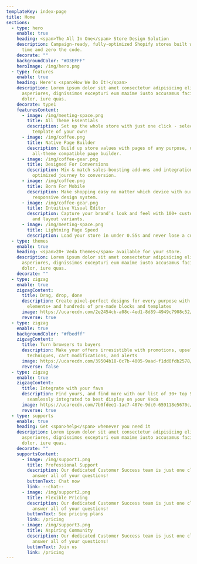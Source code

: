 ```yaml
---
templateKey: index-page
title: Home
sections:
  - type: hero
    enable: true
    heading: <span>The All In One</span> Store Design Solution
    description: Campaign-ready, fully-optimized Shopify stores built with half the
      time and zero the code.
    decorate: ""
    backgroundColor: "#D3EFFF"
    heroImage: /img/hero.png
  - type: features
    enable: true
    heading: Here's <span>How We Do It!</span>
    description: Lorem ipsum dolor sit amet consectetur adipisicing elit. Nisi
      asperiores, dignissimos excepturi eum maxime iusto accusamus facilis, eos
      dolor, iure quas.
    decorate: type1
    featuresContent:
      - image: /img/meeting-space.png
        title: All Theme Essentials
        description: Set up the whole store with just one click - select a gorgeous
          template of your own!
      - image: /img/coffee.png
        title: Native Page Builder
        description: Build up store values with pages of any purpose, using our
          all-theme compatible page builder.
      - image: /img/coffee-gear.png
        title: Designed For Conversions
        description: Mix & match sales-boosting add-ons and integrations for the most
          optimized journey to conversion.
      - image: /img/coffee.png
        title: Born For Mobile
        description: Make shopping easy no matter which device with our mobile-first
          responsive design system.
      - image: /img/coffee-gear.png
        title: Intuitive Visual Editor
        description: Capture your brand’s look and feel with 100+ custom content blocks
          and layout variants.
      - image: /img/meeting-space.png
        title: Lightning Page Speed
        description: Load your store in under 0.55s and never lose a customer.
  - type: themes
    enable: true
    heading: <span>20+ Veda themes</span> available for your store.
    description: Lorem ipsum dolor sit amet consectetur adipisicing elit. Nisi
      asperiores, dignissimos excepturi eum maxime iusto accusamus facilis, eos
      dolor, iure quas.
    decorate: ""
  - type: zigzag
    enable: true
    zigzagContent:
      title: Drag, drop, done
      description: Create pixel-perfect designs for every purpose with more than 80
        elements+ and hundreds of pre-made blocks and templates
      image: https://ucarecdn.com/2e2454cb-a08c-4ed1-8d89-4949c7908c52/-/format/auto/-/preview/960x960/-/quality/lighter/drag.png
      reverse: true
  - type: zigzag
    enable: true
    backgroundColor: "#fbedff"
    zigzagContent:
      title: Turn browsers to buyers
      description: Make your offers irresistible with promotions, upsell & cross-sell
        techniques, cart modifications, and alerts
      image: https://ucarecdn.com/39504b18-0c7b-4005-9aad-f1dd0fdb2578/-/format/auto/-/preview/1024x1024/-/quality/lighter/turn.png
      reverse: false
  - type: zigzag
    enable: true
    zigzagContent:
      title: Integrate with your favs
      description: Find yours, and find more with our list of 30+ top Shopify apps,
        seamlessly integrated to best display on your Veda
      image: https://ucarecdn.com/7b0fdee1-1ac7-407e-9dc0-659118e5670c/-/format/auto/-/preview/1024x1024/-/quality/lighter/integrate.png
      reverse: true
  - type: supports
    enable: true
    heading: Get <span>help</span> whenever you need it
    description: Lorem ipsum dolor sit amet consectetur adipisicing elit. Nisi
      asperiores, dignissimos excepturi eum maxime iusto accusamus facilis, eos
      dolor, iure quas.
    decorate: ""
    supportsContent:
      - image: /img/support1.png
        title: Professional Support
        description: Our dedicated Customer Success team is just one click away to
          answer all of your questions!
        buttonText: Chat now
        link: --chat--
      - image: /img/support2.png
        title: Flexible Pricing
        description: Our dedicated Customer Success team is just one click away to
          answer all of your questions!
        buttonText: See pricing plans
        link: /pricing
      - image: /img/support3.png
        title: Aspiring Community
        description: Our dedicated Customer Success team is just one click away to
          answer all of your questions!
        buttonText: Join us
        link: /pricing
---
```

